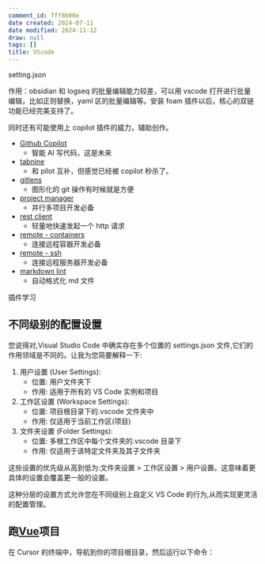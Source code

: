 ```yaml
---
comment_id: fff8600e
date created: 2024-07-11
date modified: 2024-11-12
draw: null
tags: []
title: VScode
---
```

setting.json

作用：obsidian 和 logseq 的批量编辑能力较差，可以用 vscode 打开进行批量编辑，比如正则替换，yaml 区的批量编辑等。安装 foam 插件以后，核心的双链功能已经完美支持了。

同时还有可能使用上 copilot 插件的威力，辅助创作。

- [Github Copilot](Github%20Copilot)
	- 智能 AI 写代码，这是未来
- [tabnine](tabnine)
	- 和 pilot 互补，但感觉已经被 copilot 秒杀了。
- [gitlens](gitlens)
	- 图形化的 git 操作有时候就是方便
- [project manager](project%20manager)
	- 并行多项目开发必备
- [rest client](rest%20client)
	- 轻量地快速发起一个 http 请求
- [remote - containers](remote%20-%20containers)
	- 连接远程容器开发必备
- [remote - ssh](remote%20-%20ssh)
	- 连接远程服务器开发必备
- [markdown lint](markdown%20lint)
	- 自动格式化 md 文件

插件学习

## 不同级别的配置设置

您说得对,Visual Studio Code 中确实存在多个位置的 settings.json 文件,它们的作用领域是不同的。让我为您简要解释一下:

1. 用户设置 (User Settings):
    - 位置: 用户文件夹下
    - 作用: 适用于所有的 VS Code 实例和项目
2. 工作区设置 (Workspace Settings):
    - 位置: 项目根目录下的.vscode 文件夹中
    - 作用: 仅适用于当前工作区(项目)
3. 文件夹设置 (Folder Settings):
    - 位置: 多根工作区中每个文件夹的.vscode 目录下
    - 作用: 仅适用于该特定文件夹及其子文件夹

这些设置的优先级从高到低为:文件夹设置 > 工作区设置 > 用户设置。这意味着更具体的设置会覆盖更一般的设置。

这种分层的设置方式允许您在不同级别上自定义 VS Code 的行为,从而实现更灵活的配置管理。

## 跑[Vue](Vue)项目

在 Cursor 的终端中，导航到你的项目根目录，然后运行以下命令：
